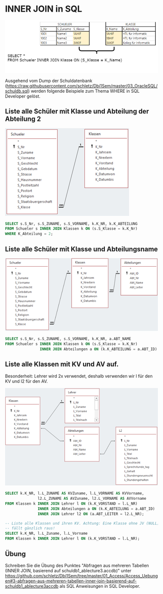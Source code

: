 # INNER JOIN in SQL

![](innerJoin.png)

Ausgehend vom Dump der Schuldatenbank (https://raw.githubusercontent.com/schletz/Dbi1Sem/master/03_OracleSQL/schuldb.sql)
werden folgende Beispiele zum Thema WHERE in SQL Developer gelöst.

## Liste alle Schüler mit Klasse und Abteilung der Abteilung 2

![](innerJoin01.png)

```sql
SELECT s.S_Nr, s.S_ZUNAME, s.S_VORNAME, k.K_NR, k.K_ABTEILUNG
FROM Schueler s INNER JOIN Klassen k ON (s.S_Klasse = k.K_Nr)
WHERE K_Abteilung = 2;
```

## Liste alle Schüler mit Klasse und Abteilungsname
![](innerJoin02.png)

```sql
SELECT s.S_Nr, s.S_ZUNAME, s.S_VORNAME, k.K_NR, a.ABT_NAME
FROM Schueler s INNER JOIN Klassen k ON (s.S_Klasse = k.K_Nr)
                INNER JOIN Abteilungen a ON (k.K_ABTEILUNG = a.ABT_ID)
```

## Liste alle Klassen mit KV und AV auf.
Besonderheit: Lehrer wird 2x verwendet, deshalb verwenden wir l für den KV und l2 für den AV.

![](innerJoin03.png)

```sql
SELECT k.K_NR, l.L_ZUNAME AS KVZuname, l.L_VORNAME AS KVVorname,
               l2.L_ZUNAME AS AVZuname, l2.L_VORNAME AS AVVorname
FROM Klassen k INNER JOIN Lehrer l ON (k.K_VORSTAND = l.L_NR)
               INNER JOIN Abteilungen a ON (k.K_ABTEILUNG = a.ABT_ID)
               INNER JOIN Lehrer l2 ON (a.ABT_LEITER = l2.L_NR);
```

```sql
-- Liste alle Klassen und ihren KV. Achtung: Eine Klasse ohne JV (NULL)
-- fällt gänzlich raus!
SELECT k.K_NR, l.L_Zuname, l.L_Vorname
FROM Klassen k INNER JOIN Lehrer l ON (k.K_VORSTAND = l.L_NR);
```

## Übung
Schreiben Sie die Übung des Punktes "Abfragen aus mehreren Tabellen (INNER JOIN, basierend auf schuldb1_ablecture3.accdb)"
unter https://github.com/schletz/Dbi1Sem/tree/master/01_Access/Access_Uebungen#3-abfragen-aus-mehreren-tabellen-inner-join-basierend-auf-schuldb1_ablecture3accdb als SQL Anweisungen in
SQL Developer.

